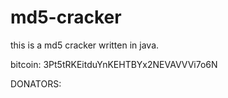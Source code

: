 # md5-cracker
this is a md5 cracker written in java.

bitcoin: 3Pt5tRKEitduYnKEHTBYx2NEVAVVVi7o6N

DONATORS: